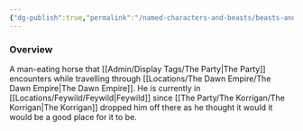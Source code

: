 ```yaml
---
{"dg-publish":true,"permalink":"/named-characters-and-beasts/beasts-and-animals/man-eating-horse/","tags":["NPC"],"noteIcon":""}
---
```



### Overview
A man-eating horse that [[Admin/Display Tags/The Party\|The Party]] encounters while travelling through [[Locations/The Dawn Empire/The Dawn Empire\|The Dawn Empire]]. He is currently in [[Locations/Feywild/Feywild\|Feywild]] since [[The Party/The Korrigan/The Korrigan\|The Korrigan]] dropped him off there as he thought it would it would be a good place for it to be.